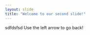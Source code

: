 ```yaml
---
layout: slide
title: "Welcome to our second slide!"
---
```

sdfdsfsd
Use the left arrow to go back!
